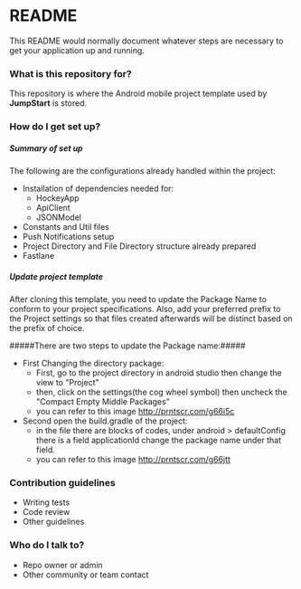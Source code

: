 # README #

This README would normally document whatever steps are necessary to get your application up and running.

### What is this repository for? ###

This repository is where the Android mobile project template used by **JumpStart** is stored.

### How do I get set up? ###

##### Summary of set up #####
The following are the configurations already handled within the project:
* Installation of dependencies needed for:
    * HockeyApp
    * ApiClient
    * JSONModel
* Constants and Util files
* Push Notifications setup
* Project Directory and File Directory structure already prepared
* Fastlane

##### Update project template #####
After cloning this template, you need to update the Package Name to conform to your project specifications. Also, add your preferred prefix to the Project settings so that files created afterwards will be distinct based on the prefix of choice.

#####There are two steps to update the Package name:#####
* First Changing the directory package:
    * First, go to the project directory in android studio then change the view to "Project"
    * then, click on the settings(the cog wheel symbol) then uncheck the "Compact Empty Middle Packages"
    * you can refer to this image http://prntscr.com/g66i5c
* Second open the build.gradle of the project:
    * in the file there are blocks of codes, under android > defaultConfig there is a field applicationId change the package name under that field.
    * you can refer to this image http://prntscr.com/g66jtt

### Contribution guidelines ###

* Writing tests
* Code review
* Other guidelines

### Who do I talk to? ###

* Repo owner or admin
* Other community or team contact